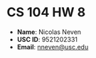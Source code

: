 # CS 104 HW 8

  - **Name**: Nicolas Neven
  - **USC ID**: 9521202331
  - **Email**: nneven@usc.edu
